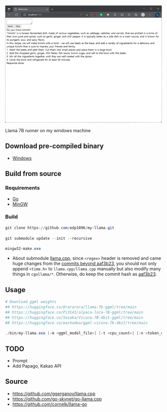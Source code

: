 ![image description](doc/screenshot.png)

Llama 7B runner on my windows machine


## Download pre-compiled binary
* [Windows](https://github.com/edp1096/my-llama/releases/download/v0.0.2/my-llama.exe)


## Build from source

### Requirements
* [Go](https://golang.org/dl)
* [MinGW](https://github.com/brechtsanders/winlibs_mingw)

### Build
```powershell
git clone https://github.com/edp1096/my-llama.git

git submodule update --init --recursive

mingw32-make.exe
```
* About submodule [llama.cpp](https://github.com/ggerganov/llama.cpp), since `<regex>` header is removed and came huge changes from the [commits beyond aaf3b23](https://github.com/ggerganov/llama.cpp/commit/f963b63afa0e057cfb9eba4d88407c6a0850a0d8), you should not only append `<time.h>` to `llama.cpp/llama.cpp` manually but also modify many things in `cgollama/*`. Otherwise, do keep the commit hash as [aaf3b23](https://github.com/ggerganov/llama.cpp/commit/aaf3b23debc1fe1a06733c8c6468fb84233cc44f).


## Usage
```powershell
# Download ggml weights
## https://huggingface.co/Drararara/llama-7b-ggml/tree/main
## https://huggingface.co/Pi3141/alpaca-lora-7B-ggml/tree/main
## https://huggingface.co/Sosaka/Vicuna-7B-4bit-ggml/tree/main
## https://huggingface.co/eachadea/ggml-vicuna-7b-4bit/tree/main

./bin/my-llama.exe [-m <ggml_model_file>] [-t <cpu_count>] [-n <token_count>]
```


## TODO
* Prompt
* Add Papago, Kakao API


## Source
* https://github.com/ggerganov/llama.cpp
* https://github.com/go-skynet/go-llama.cpp
* https://github.com/cornelk/llama-go
